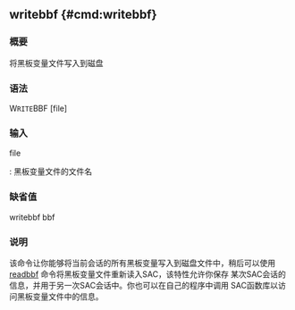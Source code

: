 ## writebbf {#cmd:writebbf}

### 概要

将黑板变量文件写入到磁盘

### 语法

W`RITE`BBF \[file\]

### 输入

file

:   黑板变量文件的文件名

### 缺省值

writebbf bbf

### 说明

该命令让你能够将当前会话的所有黑板变量写入到磁盘文件中，稍后可以使用
[readbbf](/commands/readbbf.html)
命令将黑板变量文件重新读入SAC，该特性允许你保存
某次SAC会话的信息，并用于另一次SAC会话中。你也可以在自己的程序中调用
SAC函数库以访问黑板变量文件中的信息。
